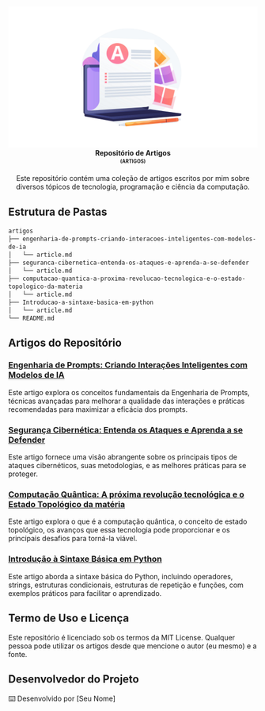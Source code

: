 <p align="center"> 
  <img src="./assets/articles-logo.png" alt="Artigos"/> 
  <br /> 
  <b>Repositório de Artigos</b> 
  <br /> 
  <sub><sup><b>(ARTIGOS)</b></sup></sub> 
  <br /> 
</p> 

<p align="center"> 
  Este repositório contém uma coleção de artigos escritos por mim sobre diversos tópicos de tecnologia, programação e ciência da computação. 
  <br /> 
</p>

## Estrutura de Pastas

```
artigos
├── engenharia-de-prompts-criando-interacoes-inteligentes-com-modelos-de-ia
│   └── article.md
├── seguranca-cibernetica-entenda-os-ataques-e-aprenda-a-se-defender
│   └── article.md
├── computacao-quantica-a-proxima-revolucao-tecnologica-e-o-estado-topologico-da-materia
│   └── article.md
├── Introducao-a-sintaxe-basica-em-python
│   └── article.md
└── README.md
```

## Artigos do Repositório

### [Engenharia de Prompts: Criando Interações Inteligentes com Modelos de IA](./engenharia-de-prompts-criando-interacoes-inteligentes-com-modelos-de-ia/article.md)
Este artigo explora os conceitos fundamentais da Engenharia de Prompts, técnicas avançadas para melhorar a qualidade das interações e práticas recomendadas para maximizar a eficácia dos prompts.

### [Segurança Cibernética: Entenda os Ataques e Aprenda a se Defender](./seguranca-cibernetica-entenda-os-ataques-e-aprenda-a-se-defender/article.md)
Este artigo fornece uma visão abrangente sobre os principais tipos de ataques cibernéticos, suas metodologias, e as melhores práticas para se proteger.

### [Computação Quântica: A próxima revolução tecnológica e o Estado Topológico da matéria](./computacao-quantica-a-proxima-revolucao-tecnologica-e-o-estado-topologico-da-materia/article.md)
Este artigo explora o que é a computação quântica, o conceito de estado topológico, os avanços que essa tecnologia pode proporcionar e os principais desafios para torná-la viável.

### [Introdução à Sintaxe Básica em Python](./Introducao-a-sintaxe-basica-em-python/article.md)
Este artigo aborda a sintaxe básica do Python, incluindo operadores, strings, estruturas condicionais, estruturas de repetição e funções, com exemplos práticos para facilitar o aprendizado.

## Termo de Uso e Licença
Este repositório é licenciado sob os termos da MIT License. Qualquer pessoa pode utilizar os artigos desde que mencione o autor (eu mesmo) e a fonte.

## Desenvolvedor do Projeto
⌨️ Desenvolvido por [Seu Nome]